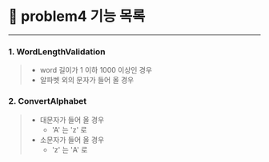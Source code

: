# 🚀 problem4 기능 목록
- - -
### 1. WordLengthValidation
> - word 길이가 1 이하 1000 이상인 경우
> - 알파벳 외의 문자가 들어 올 경우

### 2. ConvertAlphabet
> - 대문자가 들어 올 경우 
>   - 'A' 는 'z' 로  
> - 소문자가 들어 올 경우
>   - 'z' 는 'A' 로
